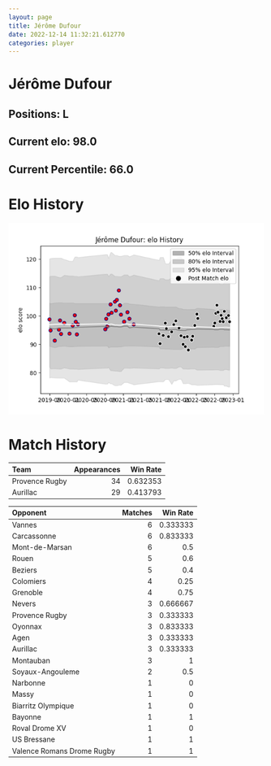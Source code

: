 ```yaml
---  
layout: page  
title: Jérôme Dufour  
date: 2022-12-14 11:32:21.612770  
categories: player  
---
```

# Jérôme Dufour

## Positions: L

## Current elo: 98.0

## Current Percentile: 66.0

# Elo History


![elo history](history_JérômeDufour.png)
# Match History


| Team           |   Appearances |   Win Rate |
|:---------------|--------------:|-----------:|
| Provence Rugby |            34 |   0.632353 |
| Aurillac       |            29 |   0.413793 |

| Opponent                   |   Matches |   Win Rate |
|:---------------------------|----------:|-----------:|
| Vannes                     |         6 |   0.333333 |
| Carcassonne                |         6 |   0.833333 |
| Mont-de-Marsan             |         6 |   0.5      |
| Rouen                      |         5 |   0.6      |
| Beziers                    |         5 |   0.4      |
| Colomiers                  |         4 |   0.25     |
| Grenoble                   |         4 |   0.75     |
| Nevers                     |         3 |   0.666667 |
| Provence Rugby             |         3 |   0.333333 |
| Oyonnax                    |         3 |   0.833333 |
| Agen                       |         3 |   0.333333 |
| Aurillac                   |         3 |   0.333333 |
| Montauban                  |         3 |   1        |
| Soyaux-Angouleme           |         2 |   0.5      |
| Narbonne                   |         1 |   0        |
| Massy                      |         1 |   0        |
| Biarritz Olympique         |         1 |   0        |
| Bayonne                    |         1 |   1        |
| Roval Drome XV             |         1 |   0        |
| US Bressane                |         1 |   1        |
| Valence Romans Drome Rugby |         1 |   1        |